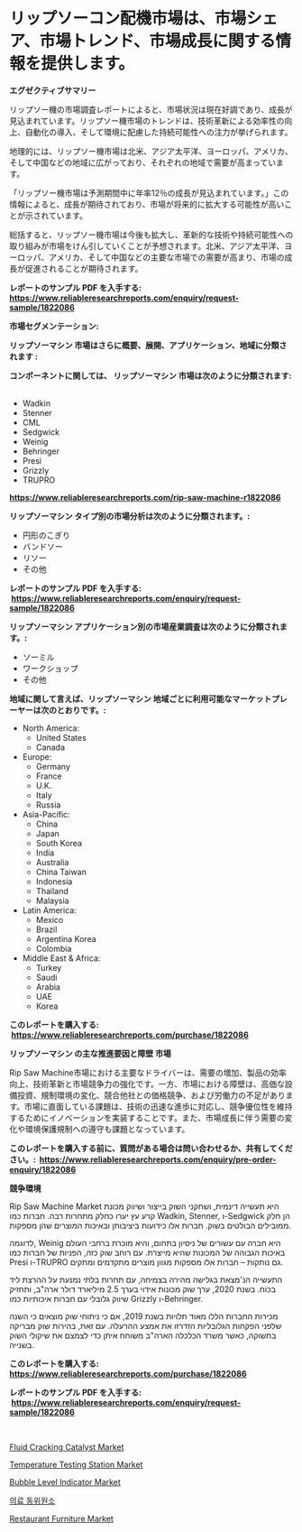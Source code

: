 <p><h1>リップソーコン配機市場は、市場シェア、市場トレンド、市場成長に関する情報を提供します。</h1></p><p><strong>エグゼクティブサマリー</strong></p>
<p><p>リップソー機の市場調査レポートによると、市場状況は現在好調であり、成長が見込まれています。リップソー機市場のトレンドは、技術革新による効率性の向上、自動化の導入、そして環境に配慮した持続可能性への注力が挙げられます。</p><p>地理的には、リップソー機市場は北米、アジア太平洋、ヨーロッパ、アメリカ、そして中国などの地域に広がっており、それぞれの地域で需要が高まっています。</p><p>「リップソー機市場は予測期間中に年率12％の成長が見込まれています。」この情報によると、成長が期待されており、市場が将来的に拡大する可能性が高いことが示されています。</p><p>総括すると、リップソー機市場は今後も拡大し、革新的な技術や持続可能性への取り組みが市場をけん引していくことが予想されます。北米、アジア太平洋、ヨーロッパ、アメリカ、そして中国などの主要な市場での需要が高まり、市場の成長が促進されることが期待されます。</p></p>
<p><strong>レポートのサンプル PDF を入手する: <a href="https://www.reliableresearchreports.com/enquiry/request-sample/1822086">https://www.reliableresearchreports.com/enquiry/request-sample/1822086</a></strong></p>
<p><strong>市場セグメンテーション:</strong></p>
<p><strong> リップソーマシン 市場はさらに概要、展開、アプリケーション、地域に分類されます :</strong></p>
<p><strong>コンポーネントに関しては、 リップソーマシン 市場は次のように分類されます: &nbsp;</strong></p>
<p><ul><li>Wadkin</li><li>Stenner</li><li>CML</li><li>Sedgwick</li><li>Weinig</li><li>Behringer</li><li>Presi</li><li>Grizzly</li><li>TRUPRO</li></ul></p>
<p><strong><a href="https://www.reliableresearchreports.com/rip-saw-machine-r1822086">https://www.reliableresearchreports.com/rip-saw-machine-r1822086</a></strong></p>
<p><strong> リップソーマシン タイプ別の市場分析は次のように分類されます。:</strong></p>
<p><ul><li>円形のこぎり</li><li>バンドソー</li><li>リソー</li><li>その他</li></ul></p>
<p><strong>レポートのサンプル PDF を入手する: &nbsp;<a href="https://www.reliableresearchreports.com/enquiry/request-sample/1822086">https://www.reliableresearchreports.com/enquiry/request-sample/1822086</a></strong></p>
<p><strong> リップソーマシン アプリケーション別の市場産業調査は次のように分類されます。:</strong></p>
<p><ul><li>ソーミル</li><li>ワークショップ</li><li>その他</li></ul></p>
<p><strong>地域に関して言えば、リップソーマシン 地域ごとに利用可能なマーケットプレーヤーは次のとおりです。:</strong></p>
<p><ul>
    <li>
        North America:
        <ul>
            <li>United States</li>
            <li>Canada</li>
        </ul>
    </li>
    <li>
        Europe:
        <ul>
            <li>Germany</li>
            <li>France</li>
            <li>U.K.</li>
            <li>Italy</li>
            <li>Russia</li>
        </ul>
    </li>
    <li>
        Asia-Pacific:
        <ul>
            <li>China</li>
            <li>Japan</li>
            <li>South Korea</li>
            <li>India</li>
            <li>Australia</li>
            <li>China Taiwan</li>
            <li>Indonesia</li>
            <li>Thailand</li>
            <li>Malaysia</li>
        </ul>
    </li>
    <li>
        Latin America:
        <ul>
            <li>Mexico</li>
            <li>Brazil</li>
            <li>Argentina Korea</li>
            <li>Colombia</li>
        </ul>
    </li>
    <li>
        Middle East & Africa:
        <ul>
            <li>Turkey</li>
            <li>Saudi</li>
            <li>Arabia</li>
            <li>UAE</li>
            <li>Korea</li>
        </ul>
    </li>
    </ul></p>
<p><strong>このレポートを購入する: &nbsp;<a href="https://www.reliableresearchreports.com/purchase/1822086">https://www.reliableresearchreports.com/purchase/1822086</a></strong></p>
<p><strong>リップソーマシン の主な推進要因と障壁 市場</strong></p>
<p><p>Rip Saw Machine市場における主要なドライバーは、需要の増加、製品の効率向上、技術革新と市場競争力の強化です。一方、市場における障壁は、高価な設備投資、規制環境の変化、競合他社との価格競争、および労働力の不足があります。市場に直面している課題は、技術の迅速な進歩に対応し、競争優位性を維持するためにイノベーションを実装することです。また、市場成長に伴う需要の変化や環境保護規制への遵守も課題となっています。</p></p>
<p><strong>このレポートを購入する前に、質問がある場合は問い合わせるか、共有してください。:&nbsp; <a href="https://www.reliableresearchreports.com/enquiry/pre-order-enquiry/1822086">https://www.reliableresearchreports.com/enquiry/pre-order-enquiry/1822086</a></strong></p>
<p><strong>競争環境</strong></p>
<p><p>Rip Saw Machine Market היא תעשייה דינמית, ושחקני השוק בייצור ושיווק מכונת קרע עץ יערו כחלק מתחרות רבה. חברות כמו Wadkin, Stenner, ו-Sedgwick הן חלק ממובילים הבולטים בשוק. חברות אלו כידועות ביציבותן ובאיכות המוצרים שהן מספקות.</p><p>לדוגמה, Weinig היא חברה עם עשורים של ניסיון בתחום, והיא מוכרת ברחבי העולם באיכות הגבוהה של המכונות שהיא מייצרת. עם רוחב שוק כזה, הפניות של חברות כמו Presi ו-TRUPRO גם נותקות – חברות אלו מספקות מגוון מוצרים מתקדמים ומתקים.</p><p>התעשייה הנ'מצאת בגלישה מהירה בצמיחה, עם תחרות בלתי נמנעת על ההרצת ליד בכוח. בשנת 2020, ערך שוק מכונות אידוי בערך 2.5 מיליארד דולר ארה"ב, ותחזיק שיווק גלובלי עם חברות איכותיות כמו Grizzly ו-Behringer.</p><p>מכירות החברות הללו מאוד תלויות בשנת 2019, אם כי ניתוחי שוק מוצאים כי השנה שלפני הפקחות הגלובליות הזדרזו את אמצע ההרעלה. עם זאת, בהירות שוק מבריקה בתשוקה, כאשר משרד הכלכלה הארה"ב משוחח איתן כדי לצמצם את שיקולי השוק בשנייה.</p></p>
<p><strong>このレポートを購入する: &nbsp; <a href="https://www.reliableresearchreports.com/purchase/1822086">https://www.reliableresearchreports.com/purchase/1822086</a></strong></p>
<p><strong>レポートのサンプル PDF を入手する: &nbsp;<a href="https://www.reliableresearchreports.com/enquiry/request-sample/1822086">https://www.reliableresearchreports.com/enquiry/request-sample/1822086</a></strong><strong></strong></p>
<p>&nbsp;</p>
<p><p><a href="https://issuu.com/reportprime-2/docs/fluid-cracking-catalyst-market-size-2030.pptx">Fluid Cracking Catalyst Market</a></p><p><a href="https://github.com/dringals/Market-Research-Report-List-3/blob/main/temperature-testing-station-market.md">Temperature Testing Station Market</a></p><p><a href="https://github.com/lbird53714/Market-Research-Report-List-4/blob/main/bubble-level-indicator-market.md">Bubble Level Indicator Market</a></p><p><a href="https://github.com/vdhdwjyp90142/Market-Research-Report-List-1/blob/main/237852127515.md">의료 동위원소</a></p><p><a href="https://www.linkedin.com/pulse/restaurant-furniture-market-share-evolution-growth-trends-jqfbe?trackingId=wyDTJV%2F7yFwzZQl4xlvXyw%3D%3D">Restaurant Furniture Market</a></p></p>